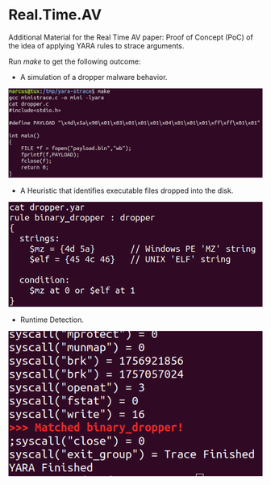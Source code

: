 # Real.Time.AV

Additional Material for the Real Time AV paper: Proof of Concept (PoC) of the idea of applying YARA rules to strace arguments.

Run *make* to get the following outcome:

* A simulation of a dropper malware behavior.

![Dropper Malware](FIGS/1.png)

* A Heuristic that identifies executable files dropped into the disk.

![YARA Heuristic](FIGS/2.png)

* Runtime Detection.

![Runtime Detection](FIGS/3.png)
